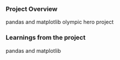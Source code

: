 ### Project Overview

 pandas and matplotlib olympic hero project


### Learnings from the project

 pandas and matplotlib


